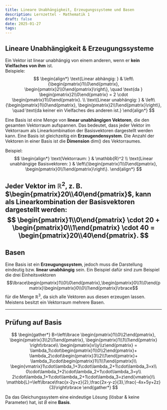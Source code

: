 ```yaml
---
title: Lineare Unabhängigkeit, Erzeugungssysteme und Basen
description: Lernzettel - Mathematik 1
draft: false
date: 2025-01-27
tags:
---
```

## Lineare Unabhängigkeit & Erzeugungssysteme
Ein Vektor ist linear unabhängig von einem anderen, wenn er **kein Vielfaches von ihm** ist.  
Beispiele:
$$
\begin{align*}
\text{Linear abhängig: } & \left\{\begin{pmatrix}1\\0\end{pmatrix}, \begin{pmatrix}2\\0\end{pmatrix}\right\}, \quad \text{da } \begin{pmatrix}2\\0\end{pmatrix} = 2 \cdot \begin{pmatrix}1\\0\end{pmatrix}. \\
\text{Linear unabhängig: } & \left\{\begin{pmatrix}1\\0\end{pmatrix}, \begin{pmatrix}2\\1\end{pmatrix}\right\}, \quad \text{da keiner ein Vielfaches des anderen ist.}
\end{align*}
$$

Eine Basis ist eine Menge von **linear unabhängigen Vektoren**, die den gesamten Vektorraum aufspannen. Das bedeutet, dass jeder Vektor im Vektorraum als Linearkombination der Basisvektoren dargestellt werden kann. Eine Basis ist gleichzeitig ein **Erzeugendensystem**. Die Anzahl der Vektoren in einer Basis ist die **Dimension** $\text{dim}()$ des Vektorraumes.

Beispiel:
$$
\begin{align*}
\text{Vektorraum: } & \mathbb{R}^2 \\
\text{Linear unabhängige Basisvektoren: } & \left\{\begin{pmatrix}1\\0\end{pmatrix}, \begin{pmatrix}0\\1\end{pmatrix}\right\}.
\end{align*}
$$

Jeder Vektor im $\mathbb{R}^2$, z. B. $\begin{pmatrix}20\\40\end{pmatrix}$, kann als Linearkombination der Basisvektoren dargestellt werden:
$$
\begin{pmatrix}1\\0\end{pmatrix} \cdot 20 + \begin{pmatrix}0\\1\end{pmatrix} \cdot 40 = \begin{pmatrix}20\\40\end{pmatrix}.
$$
---
## Basen
Eine Basis ist ein **Erzeugungssystem**, jedoch muss die Darstellung eindeutig bzw. **linear unabhängig** sein. Ein Beispiel dafür sind zum Beispiel die drei Einheitsvektoren $$\lbrace\begin{pmatrix}1\\0\\0\end{pmatrix},\begin{pmatrix}0\\1\\0\end{pmatrix}\begin{pmatrix}0\\0\\1\end{pmatrix}\rbrace$$ für die Menge $\mathbb{R}^3$, da sich alle Vektoren aus diesen erzeugen lassen. Meistens besitzt ein Vektorraum mehrere Basen.

---
## Prüfung auf Basis
$$
\begin{gather*}
B=\left\lbrace
\begin{pmatrix}1\\0\\2\end{pmatrix},
\begin{pmatrix}3\\2\\1\end{pmatrix},
\begin{pmatrix}1\\1\\1\end{pmatrix}
\right\rbrace\\
\begin{pmatrix}x\\y\\z\end{pmatrix} = 
\lambda_1\cdot\begin{pmatrix}1\\0\\2\end{pmatrix}+
\lambda_2\cdot\begin{pmatrix}3\\2\\1\end{pmatrix}+
\lambda_3\cdot\begin{pmatrix}1\\1\\1\end{pmatrix}\\
\begin{vmatrix}1\cdot\lambda_1+3\cdot\lambda_2+1\cdot\lambda_3=x\\
0\cdot\lambda_1+2\cdot\lambda_2+1\cdot\lambda_3=y\\
2\cdot\lambda_1+1\cdot\lambda_2+1\cdot\lambda_3=z\end{vmatrix}\\
\mathbb{L}=\left\lbrace\frac{x-2y+z}{2},\frac{2x-y-z}{3},\frac{-4x+5y+2z}{3}\right\rbrace
\end{gather*}
$$

Da das Gleichungssystem eine eindeutige Lösung (lösbar & keine Parameter) hat, ist $B$ eine **Basis**.